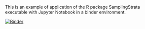 
<!-- README.md is generated from README.Rmd. Please edit README.Rmd file -->

This is an example of application of the R package SamplingStrata
executable with Jupyter Notebook in a binder environment.

[![Binder](https://mybinder.org/badge_logo.svg)](https://mybinder.org/v2/gh/barcaroli/SamplingStrata_binder/HEAD?filepath=SamplingStrata.ipynb)
